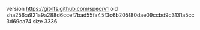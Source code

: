 version https://git-lfs.github.com/spec/v1
oid sha256:a921a9a288d6ccef7bad55fa45f3c6b205f80dae09ccbd9c3131a5cc3d69ca74
size 3336
